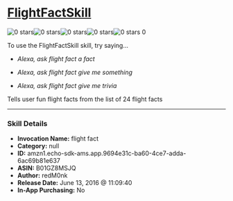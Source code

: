 # [FlightFactSkill](http://alexa.amazon.com/#skills/amzn1.echo-sdk-ams.app.9694e31c-ba60-4ce7-adda-6ac69b81e637)
![0 stars](../../images/ic_star_border_black_18dp_1x.png)![0 stars](../../images/ic_star_border_black_18dp_1x.png)![0 stars](../../images/ic_star_border_black_18dp_1x.png)![0 stars](../../images/ic_star_border_black_18dp_1x.png)![0 stars](../../images/ic_star_border_black_18dp_1x.png) 0

To use the FlightFactSkill skill, try saying...

* *Alexa, ask flight fact a fact*

* *Alexa, ask flight fact give me something*

* *Alexa, ask flight fact give me trivia*

Tells user fun flight facts from the list of 24 flight facts

***

### Skill Details

* **Invocation Name:** flight fact
* **Category:** null
* **ID:** amzn1.echo-sdk-ams.app.9694e31c-ba60-4ce7-adda-6ac69b81e637
* **ASIN:** B01GZ8MSJQ
* **Author:** redM0nk
* **Release Date:** June 13, 2016 @ 11:09:40
* **In-App Purchasing:** No

